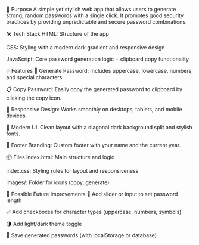 🎯 Purpose
A simple yet stylish web app that allows users to generate strong, random passwords with a single click. It promotes good security practices by providing unpredictable and secure password combinations.

🛠️ Tech Stack
HTML: Structure of the app

CSS: Styling with a modern dark gradient and responsive design

JavaScript: Core password generation logic + clipboard copy functionality

💡 Features
🔄 Generate Password: Includes uppercase, lowercase, numbers, and special characters.

📋 Copy Password: Easily copy the generated password to clipboard by clicking the copy icon.

📱 Responsive Design: Works smoothly on desktops, tablets, and mobile devices.

🎨 Modern UI: Clean layout with a diagonal dark background split and stylish fonts.

🧍 Footer Branding: Custom footer with your name and the current year.

📦 Files
index.html: Main structure and logic

index.css: Styling rules for layout and responsiveness

images/: Folder for icons (copy, generate)

🧠 Possible Future Improvements
🔢 Add slider or input to set password length

✅ Add checkboxes for character types (uppercase, numbers, symbols)

🌗 Add light/dark theme toggle

💾 Save generated passwords (with localStorage or database)


